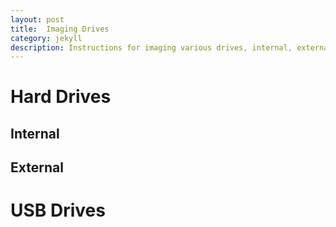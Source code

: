```yaml
---
layout: post
title:  Imaging Drives
category: jekyll 
description: Instructions for imaging various drives, internal, external, and USB drives.
---
```


# Hard Drives

## Internal

## External

# USB Drives

